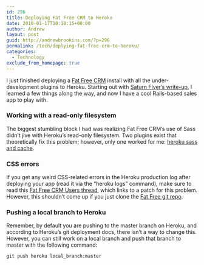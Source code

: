 ```yaml
---
id: 296
title: Deploying Fat Free CRM to Heroku
date: 2010-01-17T10:18:15+00:00
author: Andrew
layout: post
guid: http://andrewbrookins.com/?p=296
permalink: /tech/deplying-fat-free-crm-to-heroku/
categories:
  - Technology
exclude_from_homepage: true
---
```

</p> 

I just finished deploying a [Fat Free CRM](http://www.fatfreecrm.com/) install with all the under-development plugins to Heroku. Starting out with [Saturn Flyer&#8217;s write-up](http://saturnflyer.com/blog/jim/2009/09/08/fat-free-crm-on-heroku/), I learned a few things along the way, and now I have a cool Rails-based sales app to play with.

### Working with a read-only filesystem

The biggest stumbling block I had was realizing Fat Free CRM&#8217;s use of Sass didn&#8217;t jive with Heroku&#8217;s read-only filesystem. Two plugins exist that theoretically fix this problem; however, only one worked for me: [heroku sass and cache](http://github.com/mooktakim/heroku_sass_and_cache).

### CSS errors

If you get any weird CSS-related errors in the Heroku production log after deploying your app (read it via the &#8220;heroku logs&#8221; command), make sure to read this [Fat Free CRM Users thread](http://github.com/mooktakim/heroku_sass_and_cache), which links to a patch for this problem. However, this shouldn&#8217;t come up if you just clone the [Fat Free git repo](http://github.com/michaeldv/fat_free_crm).

### Pushing a local branch to Heroku

Remember, by default you are pushing to the master branch on Heroku, and according to Heroku&#8217;s git deployment docs, there isn&#8217;t a way to change this. However, you can still work on a local branch and push that branch to master with the following command:</p> 

`git push heroku local_branch:master`
